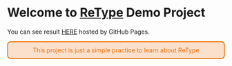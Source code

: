Welcome to [ReType][1] Demo Project
==============================

You can see result [HERE][2] hosted by GitHub Pages.

<p style="text-align:center; color:rgb(239, 108, 0); background-color:rgba(239, 108, 0, 0.2); border: 2px solid rgb(239, 108, 0); border-radius:8px;padding-block:10px">This project is just a simple practice to learn about ReType</p>

[1]: https://github.com/retypeapp/retype "ReType GitHub Repo"
[2]: https://ashkheid.github.io/ReType-Demo/ "ashkheid.github.io/ReType-Demo"